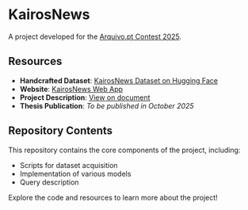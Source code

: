 # KairosNews

A project developed for the [Arquivo.pt Contest 2025](https://sobre.arquivo.pt/pt/colabore/premios-arquivo-pt/premio-arquivo-pt-2025/).

## Resources

- **Handcrafted Dataset**: [KairosNews Dataset on Hugging Face](https://huggingface.co/datasets/0edon/KairosNews)
- **Website**: [KairosNews Web App](https://kairos-news.expo.app/)
- **Project Description**: [View on document](https://archive.org/details/final_20250514)
- **Thesis Publication**: *To be published in October 2025*

## Repository Contents

This repository contains the core components of the project, including:
- Scripts for dataset acquisition
- Implementation of various models
- Query description

Explore the code and resources to learn more about the project!
